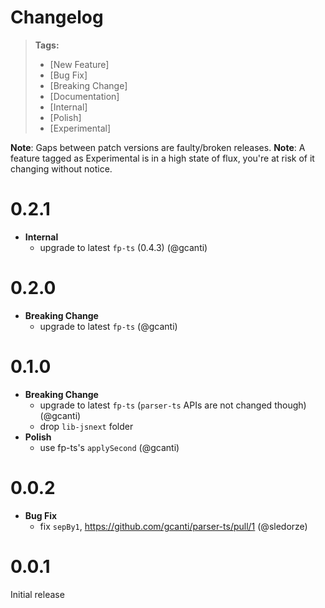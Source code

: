 # Changelog

> **Tags:**
> - [New Feature]
> - [Bug Fix]
> - [Breaking Change]
> - [Documentation]
> - [Internal]
> - [Polish]
> - [Experimental]

**Note**: Gaps between patch versions are faulty/broken releases.
**Note**: A feature tagged as Experimental is in a high state of flux, you're at risk of it changing without notice.

# 0.2.1

- **Internal**
  - upgrade to latest `fp-ts` (0.4.3) (@gcanti)

# 0.2.0

- **Breaking Change**
  - upgrade to latest `fp-ts` (@gcanti)

# 0.1.0

- **Breaking Change**
  - upgrade to latest `fp-ts` (`parser-ts` APIs are not changed though) (@gcanti)
  - drop `lib-jsnext` folder
- **Polish**
  - use fp-ts's `applySecond` (@gcanti)

# 0.0.2

- **Bug Fix**
  - fix `sepBy1`, https://github.com/gcanti/parser-ts/pull/1 (@sledorze)

# 0.0.1

Initial release
